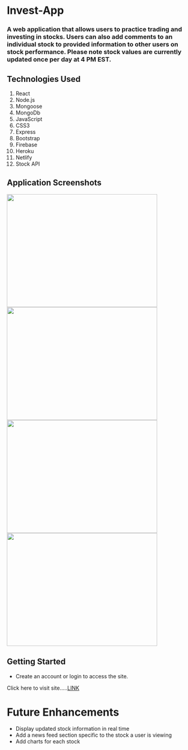 # Invest-App

### A web application that allows users to practice trading and investing in stocks. Users can also add comments to an individual stock to provided information to other users on stock performance. Please note stock values are currently updated once per day at 4 PM EST.

## Technologies Used

1. React
2. Node.js
3. Mongoose
4. MongoDb
5. JavaScript
6. CSS3
7. Express
8. Bootstrap
9. Firebase
10. Heroku
11. Netlify 
12. Stock API 

## Application Screenshots

<img src ='./screenshots/homepage.png' width= '400' height= '300'>
<img src ='./screenshots/signin-page.png' width= '400' height= '300'>
<img src ='./screenshots/Index-page.png' width= '400' height= '300'>
<img src ='./screenshots/Show-page.png' width= '400' height= '300'>

## Getting Started

* Create an account or login to access the site.

Click here to visit site.....[LINK](https://thunderous-cactus-ea99a9.netlify.app/)

# Future Enhancements 
 * Display updated stock information in real time
 * Add a news feed section specific to the stock a user is viewing
 * Add charts for each stock
 